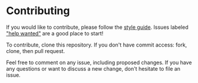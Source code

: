 # Contributing

If you would like to contribute, please follow the [style guide](STYLE.md).
Issues labeled ["help
wanted"](https://github.com/github-search/meta/labels/help%20wanted) are a good
place to start!

To contribute, clone this repository. If you don't have commit access: fork,
clone, then pull request.

Feel free to comment on any issue, including proposed changes. If you have any
questions or want to discuss a new change, don't hesitate to file an issue.
